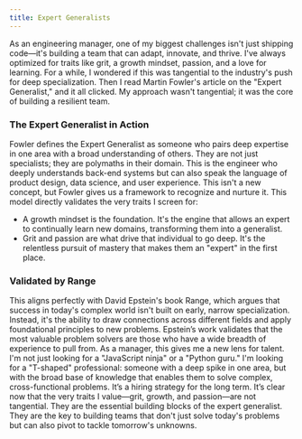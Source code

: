 ```yaml
---
title: Expert Generalists
---
```

As an engineering manager, one of my biggest challenges isn't just shipping code—it's building a team that can adapt, innovate, and thrive. I've always optimized for traits like grit, a growth mindset, passion, and a love for learning. For a while, I wondered if this was tangential to the industry's push for deep specialization.
Then I read Martin Fowler's article on the "Expert Generalist," and it all clicked. My approach wasn't tangential; it was the core of building a resilient team.
### The Expert Generalist in Action
Fowler defines the Expert Generalist as someone who pairs deep expertise in one area with a broad understanding of others. They are not just specialists; they are polymaths in their domain. This is the engineer who deeply understands back-end systems but can also speak the language of product design, data science, and user experience. This isn't a new concept, but Fowler gives us a framework to recognize and nurture it.
This model directly validates the very traits I screen for:
 * A growth mindset is the foundation. It's the engine that allows an expert to continually learn new domains, transforming them into a generalist.
 * Grit and passion are what drive that individual to go deep. It's the relentless pursuit of mastery that makes them an "expert" in the first place.
### Validated by Range
This aligns perfectly with David Epstein's book Range, which argues that success in today's complex world isn't built on early, narrow specialization. Instead, it's the ability to draw connections across different fields and apply foundational principles to new problems. Epstein’s work validates that the most valuable problem solvers are those who have a wide breadth of experience to pull from.
As a manager, this gives me a new lens for talent. I'm not just looking for a "JavaScript ninja" or a "Python guru." I'm looking for a "T-shaped" professional: someone with a deep spike in one area, but with the broad base of knowledge that enables them to solve complex, cross-functional problems. It’s a hiring strategy for the long term.
It’s clear now that the very traits I value—grit, growth, and passion—are not tangential. They are the essential building blocks of the expert generalist. They are the key to building teams that don't just solve today's problems but can also pivot to tackle tomorrow's unknowns.

